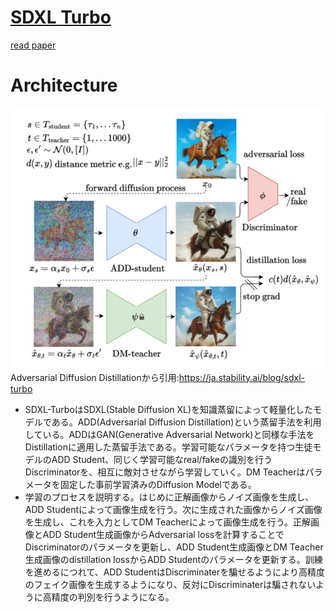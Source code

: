 # **[SDXL Turbo](https://ja.stability.ai/blog/sdxl-turbo)**
[read paper](https://static1.squarespace.com/static/6213c340453c3f502425776e/t/65663480a92fba51d0e1023f/1701197769659/adversarial_diffusion_distillation.pdf)  

# **Architecture**

![](images/ADD_architecture.png)  
Adversarial Diffusion Distillationから引用:https://ja.stability.ai/blog/sdxl-turbo

- SDXL-TurboはSDXL(Stable Diffusion XL)を知識蒸留によって軽量化したモデルである。ADD(Adversarial Diffusion Distillation)という蒸留手法を利用している。ADDはGAN(Generative Adversarial Network)と同様な手法をDistillationに適用した蒸留手法である。学習可能なパラメータを持つ生徒モデルのADD Student、同じく学習可能なreal/fakeの識別を行うDiscriminatorを、相互に敵対させながら学習していく。DM Teacherはパラメータを固定した事前学習済みのDiffusion Modelである。
- 学習のプロセスを説明する。はじめに正解画像からノイズ画像を生成し、ADD Studentによって画像生成を行う。次に生成された画像からノイズ画像を生成し、これを入力としてDM Teacherによって画像生成を行う。正解画像とADD Student生成画像からAdversarial lossを計算することでDiscriminatorのパラメータを更新し、ADD Student生成画像とDM Teacher生成画像のdistillation lossからADD Studentのパラメータを更新する。訓練を進めるにつれて、ADD StudentはDiscriminaterを騙せるようにより高精度のフェイク画像を生成するようになり、反対にDiscriminaterは騙されないように高精度の判別を行うようになる。